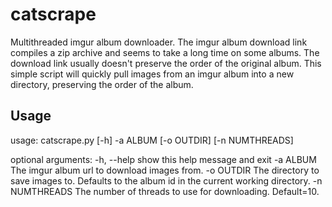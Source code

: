 catscrape
=========

Multithreaded imgur album downloader. The imgur album download link compiles a zip archive and seems to take a long time
on some albums. The download link usually doesn't preserve the order of the original album. This simple script will quickly
pull images from an imgur album into a new directory, preserving the order of the album.

Usage
--------
usage: catscrape.py [-h] -a ALBUM [-o OUTDIR] [-n NUMTHREADS]

optional arguments:
  -h, --help     show this help message and exit
  -a ALBUM       The imgur album url to download images from.
  -o OUTDIR      The directory to save images to. Defaults to the album id in
                 the current working directory.
  -n NUMTHREADS  The number of threads to use for downloading. Default=10.

